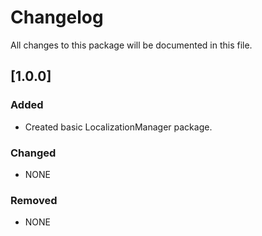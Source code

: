 # Changelog

All changes to this package will be documented in this file.

## [1.0.0]

### Added

- Created basic LocalizationManager package.

### Changed

- NONE

### Removed

- NONE
